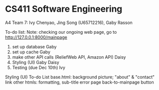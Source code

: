 # CS411 Software Engineering
A4 Team 7: Ivy Chenyao, Jing Song (U65712216), Gaby Rasson

To-do list:
Note: checking our ongoing web page, go to  http://127.0.0.1:8000/mainpage
1. set up database Gaby 
2. set up cache Gaby
3. make other API calls (ReliefWeb API, Amazon API) Daisy
4. Styling (UI) Gaby Daisy
5. Testing (due Dec 10th) Ivy

Styling (UI) To-do List
    base.html: background picture; "about" & "contact" link
    other htmls: formatting, sub-title
    error page
    back-to-mainpage button